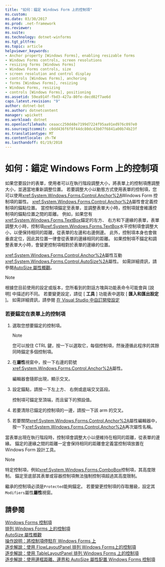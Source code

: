 ```yaml
---
title: "如何：錨定 Windows Form 上的控制項"
ms.custom: 
ms.date: 03/30/2017
ms.prod: .net-framework
ms.reviewer: 
ms.suite: 
ms.technology: dotnet-winforms
ms.tgt_pltfrm: 
ms.topic: article
helpviewer_keywords:
- Anchor property [Windows Forms], enabling resizable forms
- Windows Forms controls, screen resolutions
- resizing forms [Windows Forms]
- Windows Forms controls, size
- screen resolution and control display
- controls [Windows Forms], anchoring
- forms [Windows Forms], resizing
- Windows Forms, resizing
- controls [Windows Forms], positioning
ms.assetid: 59ea914f-fbd3-427a-80fe-decd02f7ae6d
caps.latest.revision: "9"
author: dotnet-bot
ms.author: dotnetcontent
manager: wpickett
ms.workload: dotnet
ms.openlocfilehash: ceaacc250d48e7199d7224f95aa91ed976c097e0
ms.sourcegitcommit: c0dd436f6f8f44dc80dc43b07f6841a00b74b23f
ms.translationtype: MT
ms.contentlocale: zh-TW
ms.lasthandoff: 01/19/2018
---
```

# <a name="how-to-anchor-controls-on-windows-forms"></a>如何：錨定 Windows Form 上的控制項
如果您要設計的表單，使用者可以在執行階段調整大小，將表單上的控制項應調整大小，並適當地重新調整位置。 若要調整大小以動態方式使用表單的控制項，您可以使用<xref:System.Windows.Forms.Control.Anchor%2A>Windows Form 控制項的屬性。 <xref:System.Windows.Forms.Control.Anchor%2A>屬性會定義控制項的錨點位置。 當控制項錨定至表單，並調整表單大小時，控制項就會維護控制項的錨點位置之間的距離。 例如，如果您有<xref:System.Windows.Forms.TextBox>錨定的左方、 右方和下邊緣的表單，表單調整大小時，控制項<xref:System.Windows.Forms.TextBox>水平控制項會調整大小，以便保持相同的距離，從表單的左邊和右邊側邊。 此外，控制項本身也會做垂直定位，因此其位置一律會從表單的邊緣相同的距離。 如果控制項不錨定和調整表單大小時，會變更控制項相對於表單的邊緣的位置。  
  
 <xref:System.Windows.Forms.Control.Anchor%2A>屬性互動<xref:System.Windows.Forms.Control.AutoSize%2A>屬性。 如需詳細資訊，請參閱[AutoSize 屬性概觀](../../../../docs/framework/winforms/controls/autosize-property-overview.md)。  
  
> [!NOTE]
>  根據您目前使用的設定或版本，您所看到的對話方塊與功能表命令可能會與 [說明] 中描述的不同。 若要變更設定，請從 [ **工具** ] 功能表中選取 [ **匯入和匯出設定** ]。 如需詳細資訊，請參閱 [在 Visual Studio 中自訂開發設定](http://msdn.microsoft.com/library/22c4debb-4e31-47a8-8f19-16f328d7dcd3)  
  
### <a name="to-anchor-a-control-on-a-form"></a>若要錨定在表單上的控制項  
  
1.  選取您想要錨定的控制項。  
  
    > [!NOTE]
    >  您可以按住 CTRL 鍵，按一下以選取它，每個控制項，然後遵循此程序的其餘同時錨定多個控制項。  
  
2.  在**屬性**視窗中，按一下右邊的箭號<xref:System.Windows.Forms.Control.Anchor%2A>屬性。  
  
     編輯器會隨即出現，顯示交叉。  
  
3.  設定錨點，請按一下左上方、 右側或底端交叉區段。  
  
     控制項可錨定至頂端，而且留下的預設值。  
  
4.  若要清除已錨定的控制項的一邊，請按一下該 arm 的交叉。  
  
5.  若要關閉<xref:System.Windows.Forms.Control.Anchor%2A>屬性編輯器中，按一下<xref:System.Windows.Forms.Control.Anchor%2A>再次屬性名稱。  
  
 當表單出現在執行階段時，控制項會調整大小以便維持在相同的距離，從表單的邊緣。 錨定的邊緣之間的距離一定會保持相同的距離會定義當控制項放置在 Windows Form 設計工具。  
  
> [!NOTE]
>  特定控制項，例如<xref:System.Windows.Forms.ComboBox>控制項，其高度限制。 錨定至底部其表單或容器控制項無法強制控制項超過其高度限制。  
  
 繼承的控制項必須是`Protected`能夠錨定。 若要變更控制項的存取層級，設定其`Modifiers`屬性**屬性**視窗。  
  
## <a name="see-also"></a>請參閱  
 [Windows Forms 控制項](../../../../docs/framework/winforms/controls/index.md)  
 [排列 Windows Forms 上的控制項](../../../../docs/framework/winforms/controls/arranging-controls-on-windows-forms.md)  
 [AutoSize 屬性概觀](../../../../docs/framework/winforms/controls/autosize-property-overview.md)  
 [操作說明：將控制項停駐在 Windows Forms 上](../../../../docs/framework/winforms/controls/how-to-dock-controls-on-windows-forms.md)  
 [逐步解說：使用 FlowLayoutPanel 排列 Windows Forms上的控制項](../../../../docs/framework/winforms/controls/walkthrough-arranging-controls-on-windows-forms-using-a-flowlayoutpanel.md)  
 [逐步解說：使用 TableLayoutPanel 排列 Windows Forms 上的控制項](../../../../docs/framework/winforms/controls/walkthrough-arranging-controls-on-windows-forms-using-a-tablelayoutpanel.md)  
 [逐步解說：使用邊框距離、邊界和 AutoSize 屬性配置 Windows Forms 控制項](../../../../docs/framework/winforms/controls/windows-forms-controls-padding-autosize.md)
